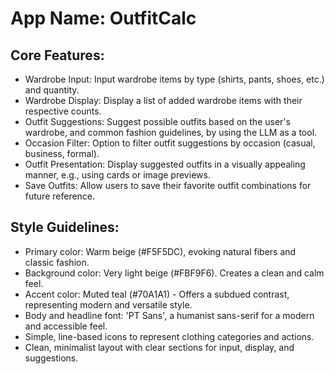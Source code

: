 # **App Name**: OutfitCalc

## Core Features:

- Wardrobe Input: Input wardrobe items by type (shirts, pants, shoes, etc.) and quantity.
- Wardrobe Display: Display a list of added wardrobe items with their respective counts.
- Outfit Suggestions: Suggest possible outfits based on the user's wardrobe, and common fashion guidelines, by using the LLM as a tool.
- Occasion Filter: Option to filter outfit suggestions by occasion (casual, business, formal).
- Outfit Presentation: Display suggested outfits in a visually appealing manner, e.g., using cards or image previews.
- Save Outfits: Allow users to save their favorite outfit combinations for future reference.

## Style Guidelines:

- Primary color: Warm beige (#F5F5DC), evoking natural fibers and classic fashion.
- Background color: Very light beige (#FBF9F6). Creates a clean and calm feel.
- Accent color: Muted teal (#70A1A1) - Offers a subdued contrast, representing modern and versatile style.
- Body and headline font: 'PT Sans', a humanist sans-serif for a modern and accessible feel.
- Simple, line-based icons to represent clothing categories and actions.
- Clean, minimalist layout with clear sections for input, display, and suggestions.